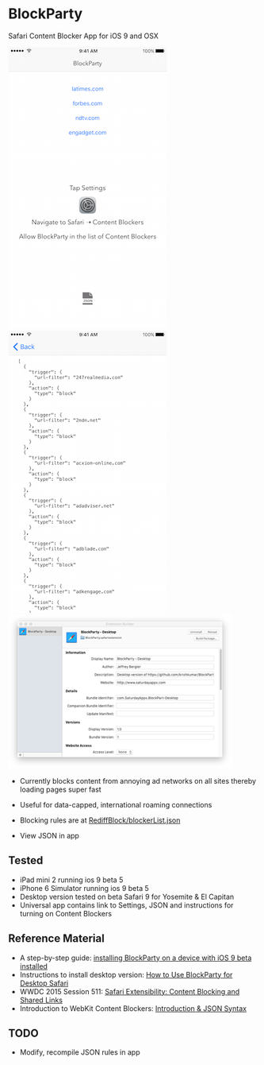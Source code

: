 # BlockParty

Safari Content Blocker App for iOS 9 and OSX

![Screen1](Screenshot01.png)
![Screen2](Screenshot02.png)
![Screen3](Screenshot03.png)

- Currently blocks content from annoying ad networks on all sites thereby loading pages super fast

- Useful for data-capped, international roaming connections

- Blocking rules are at [RediffBlock/blockerList.json](RediffBlock/blockerList.json)

- View JSON in app

## Tested

- iPad mini 2 running ios 9 beta 5
- iPhone 6 Simulator running ios 9 beta 5
- Desktop version tested on beta Safari 9 for Yosemite & El Capitan
- Universal app contains link to Settings, JSON and instructions for turning on Content Blockers

## Reference Material

* A step-by-step guide: [installing BlockParty on a device with iOS 9 beta installed](https://medium.com/@searls/installing-a-content-blocker-on-ios-9-public-beta-a25b2b83848f)
* Instructions to install desktop version: [How to Use BlockParty for Desktop Safari](https://github.com/krishkumar/BlockParty/blob/master/BlockParty%20-%20Desktop%20Safari/How%20to%20Install.md)
* WWDC 2015 Session 511: [Safari Extensibility: Content Blocking and Shared Links](https://developer.apple.com/videos/wwdc/2015/?id=511)
* Introduction to WebKit Content Blockers: [Introduction & JSON Syntax](https://www.webkit.org/blog/3476/content-blockers-first-look/)


## TODO

- Modify, recompile JSON rules in app
